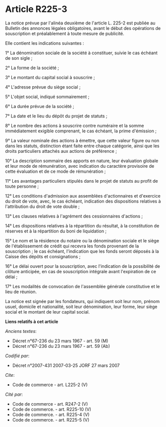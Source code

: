 # Article R225-3

La notice prévue par l'alinéa deuxième de l'article L. 225-2 est publiée au Bulletin des annonces légales obligatoires, avant
le début des opérations de souscription et préalablement à toute mesure de publicité. 

Elle contient les indications suivantes : 

1° La dénomination sociale de la société à constituer, suivie le cas échéant de son sigle ; 

2° La forme de la société ; 

3° Le montant du capital social à souscrire ; 

4° L'adresse prévue du siège social ; 

5° L'objet social, indiqué sommairement ; 

6° La durée prévue de la société ; 

7° La date et le lieu du dépôt du projet de statuts ; 

8° Le nombre des actions à souscrire contre numéraire et la somme immédiatement exigible comprenant, le cas échéant, la prime
d'émission ; 

9° La valeur nominale des actions à émettre, que cette valeur figure ou non dans les statuts, distinction étant faite entre
chaque catégorie, ainsi que les droits particuliers attachés aux actions de préférence ; 

10° La description sommaire des apports en nature, leur évaluation globale et leur mode de rémunération, avec indication du
caractère provisoire de cette évaluation et de ce mode de rémunération ; 

11° Les avantages particuliers stipulés dans le projet de statuts au profit de toute personne ; 

12° Les conditions d'admission aux assemblées d'actionnaires et d'exercice du droit de vote, avec, le cas échéant, indication
des dispositions relatives à l'attribution du droit de vote double ; 

13° Les clauses relatives à l'agrément des cessionnaires d'actions ; 

14° Les dispositions relatives à la répartition du résultat, à la constitution de réserves et à la répartition du boni de
liquidation ; 

15° Le nom et la résidence du notaire ou la dénomination sociale et le siège de l'établissement de crédit qui recevra les
fonds provenant de la souscription ; le cas échéant, l'indication que les fonds seront déposés à la Caisse des dépôts et
consignations ; 

16° Le délai ouvert pour la souscription, avec l'indication de la possibilité de clôture anticipée, en cas de souscription
intégrale avant l'expiration de ce délai ; 

17° Les modalités de convocation de l'assemblée générale constitutive et le lieu de réunion. 

La notice est signée par les fondateurs, qui indiquent soit leur nom, prénom usuel, domicile et nationalité, soit leur
dénomination, leur forme, leur siège social et le montant de leur capital social.

**Liens relatifs à cet article**

_Anciens textes_:

  - Décret n°67-236 du 23 mars 1967 - art. 59 (M)
  - Décret n°67-236 du 23 mars 1967 - art. 59 (Ab)

_Codifié par_:

  - Décret n°2007-431 2007-03-25 JORF 27 mars 2007

_Cite_:

  - Code de commerce - art. L225-2 (V)

_Cité par_:

  - Code de commerce - art. R247-2 (V)
  - Code de commerce. - art. R225-10 (V)
  - Code de commerce. - art. R225-4 (V)
  - Code de commerce. - art. R225-5 (V)
